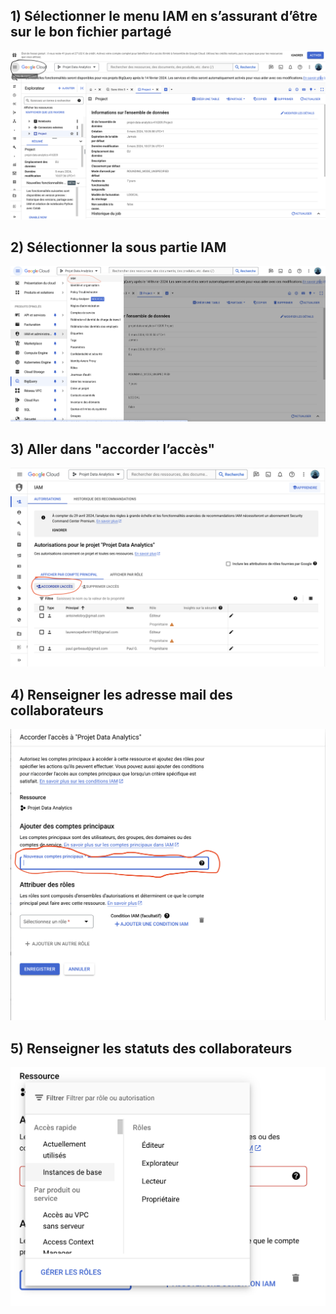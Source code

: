 ## 1) Sélectionner le menu IAM en s’assurant d’être sur le bon fichier partagé
![](https://github.com/NoChip247/Biodiversite/blob/dac084864cc93261129089b505b7ef23b001d2ff/assets/documentation/Google%20BigQuery/Partager%20un%20projet/1.png)

## 2) Sélectionner la sous partie IAM
![](https://github.com/NoChip247/Biodiversite/blob/dac084864cc93261129089b505b7ef23b001d2ff/assets/documentation/Google%20BigQuery/Partager%20un%20projet/2.png)

## 3) Aller dans "accorder l’accès"
![](https://github.com/NoChip247/Biodiversite/blob/dac084864cc93261129089b505b7ef23b001d2ff/assets/documentation/Google%20BigQuery/Partager%20un%20projet/3.png)

## 4) Renseigner les adresse mail des collaborateurs
![](https://github.com/NoChip247/Biodiversite/blob/dac084864cc93261129089b505b7ef23b001d2ff/assets/documentation/Google%20BigQuery/Partager%20un%20projet/4.png)

## 5) Renseigner les statuts des collaborateurs
![](https://github.com/NoChip247/Biodiversite/blob/dac084864cc93261129089b505b7ef23b001d2ff/assets/documentation/Google%20BigQuery/Partager%20un%20projet/5.png)
